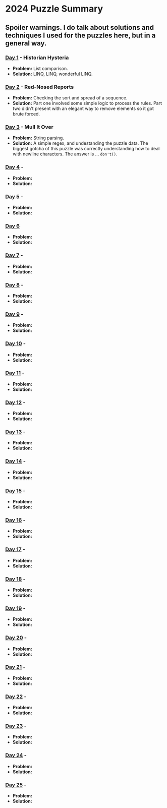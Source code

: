 # 2024 Puzzle Summary 
## Spoiler warnings. I do talk about solutions and techniques I used for the puzzles here, but in a general way.

### [Day 1](Day%2001) - Historian Hysteria
- **Problem:** List comparison.
- **Solution:** LINQ, LINQ, wonderful LINQ. 

### [Day 2](Day%2002) - Red-Nosed Reports
- **Problem:** Checking the sort and spread of a sequence. 
- **Solution:** Part one involved some simple logic to process the rules. Part two didn't present with an elegant way to remove elements so it got brute forced.

### [Day 3](Day%2003) - Mull It Over
- **Problem:** String parsing. 
- **Solution:** A simple regex, and undestanding the puzzle data. The biggest gotcha of this puzzle was correctly understanding how to deal with newline characters. The answer is ... `don't()`. 

### [Day 4](Day%2004) - 
- **Problem:**  
- **Solution:** 

### [Day 5](Day%2005) - 
- **Problem:** 
- **Solution:** 

### [Day 6](Day%2006) 
- **Problem:** 
- **Solution:** 

### [Day 7](Day%2007) - 
- **Problem:** 
- **Solution:** 

### [Day 8](Day%2008) - 
- **Problem:** 
- **Solution:** 

### [Day 9](Day%2009) - 
- **Problem:** 
- **Solution:** 

### [Day 10](Day%2010) - 
- **Problem:** 
- **Solution:** 

### [Day 11](Day%2011) - 
- **Problem:** 
- **Solution:** 

### [Day 12](Day%2012) - 
- **Problem:** 
- **Solution:** 

### [Day 13](Day%2013) - 
- **Problem:** 
- **Solution:** 

### [Day 14](Day%2014) - 
- **Problem:** 
- **Solution:** 

### [Day 15](Day%2015) - 
- **Problem:** 
- **Solution:** 

### [Day 16](Day%2016) - 
- **Problem:** 
- **Solution:** 

### [Day 17](Day%2017) - 
- **Problem:** 
- **Solution:** 

### [Day 18](Day%2018) - 
- **Problem:** 
- **Solution:** 

### [Day 19](Day%2019) - 
- **Problem:** 
- **Solution:** 

### [Day 20](Day%2020) - 
- **Problem:** 
- **Solution:** 

### [Day 21](Day%2021) - 
- **Problem:** 
- **Solution:** 

### [Day 22](Day%2022) - 
- **Problem:** 
- **Solution:** 

### [Day 23](Day%2023) - 
- **Problem:** 
- **Solution:** 

### [Day 24](Day%2024) - 
- **Problem:** 
- **Solution:** 

### [Day 25](Day%2025) - 
- **Problem:** 
- **Solution:** 
